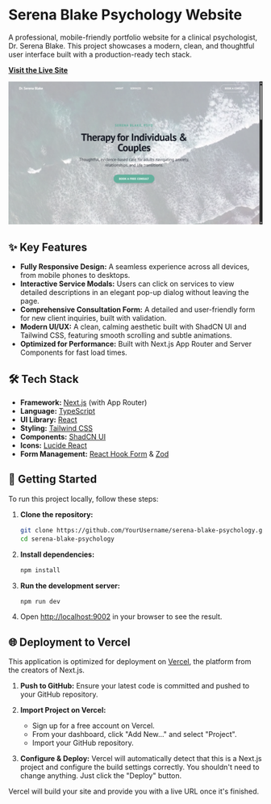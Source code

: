 # Serena Blake Psychology Website

A professional, mobile-friendly portfolio website for a clinical psychologist, Dr. Serena Blake. This project showcases a modern, clean, and thoughtful user interface built with a production-ready tech stack.

**[Visit the Live Site](https://serena-blake-psychology.vercel.app/)**

![Project Screenshot](public/project-screenshot.png)

## ✨ Key Features

- **Fully Responsive Design:** A seamless experience across all devices, from mobile phones to desktops.
- **Interactive Service Modals:** Users can click on services to view detailed descriptions in an elegant pop-up dialog without leaving the page.
- **Comprehensive Consultation Form:** A detailed and user-friendly form for new client inquiries, built with validation.
- **Modern UI/UX:** A clean, calming aesthetic built with ShadCN UI and Tailwind CSS, featuring smooth scrolling and subtle animations.
- **Optimized for Performance:** Built with Next.js App Router and Server Components for fast load times.

## 🛠️ Tech Stack

- **Framework:** [Next.js](https://nextjs.org/) (with App Router)
- **Language:** [TypeScript](https://www.typescriptlang.org/)
- **UI Library:** [React](https://reactjs.org/)
- **Styling:** [Tailwind CSS](https://tailwindcss.com/)
- **Components:** [ShadCN UI](https://ui.shadcn.com/)
- **Icons:** [Lucide React](https://lucide.dev/)
- **Form Management:** [React Hook Form](https://react-hook-form.com/) & [Zod](https://zod.dev/)

## 🚀 Getting Started

To run this project locally, follow these steps:

1.  **Clone the repository:**

    ```bash
    git clone https://github.com/YourUsername/serena-blake-psychology.git
    cd serena-blake-psychology
    ```

2.  **Install dependencies:**

    ```bash
    npm install
    ```

3.  **Run the development server:**

    ```bash
    npm run dev
    ```

4.  Open [http://localhost:9002](http://localhost:9002) in your browser to see the result.

## 🌐 Deployment to Vercel

This application is optimized for deployment on [Vercel](https://vercel.com/), the platform from the creators of Next.js.

1.  **Push to GitHub:** Ensure your latest code is committed and pushed to your GitHub repository.

2.  **Import Project on Vercel:**

    - Sign up for a free account on Vercel.
    - From your dashboard, click "Add New..." and select "Project".
    - Import your GitHub repository.

3.  **Configure & Deploy:** Vercel will automatically detect that this is a Next.js project and configure the build settings correctly. You shouldn't need to change anything. Just click the "Deploy" button.

Vercel will build your site and provide you with a live URL once it's finished.
